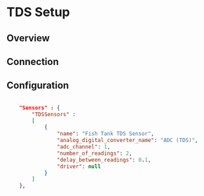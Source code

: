 # TDS Setup



## Overview


## Connection


## Configuration

```json

    "Sensors" : {
        "TDSSensors" : 
        [
            {
                "name": "Fish Tank TDS Sensor",
                "analog_digital_converter_name": "ADC (TDS)",
                "adc_channel": 1,
                "number_of_readings": 2,
                "delay_between_readings": 0.1,
                "driver": null               
            }
        ]
    },

```


